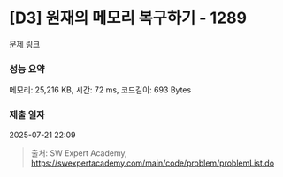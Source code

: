# [D3] 원재의 메모리 복구하기 - 1289 

[문제 링크](https://swexpertacademy.com/main/code/problem/problemDetail.do?contestProbId=AV19AcoKI9sCFAZN) 

### 성능 요약

메모리: 25,216 KB, 시간: 72 ms, 코드길이: 693 Bytes

### 제출 일자

2025-07-21 22:09



> 출처: SW Expert Academy, https://swexpertacademy.com/main/code/problem/problemList.do